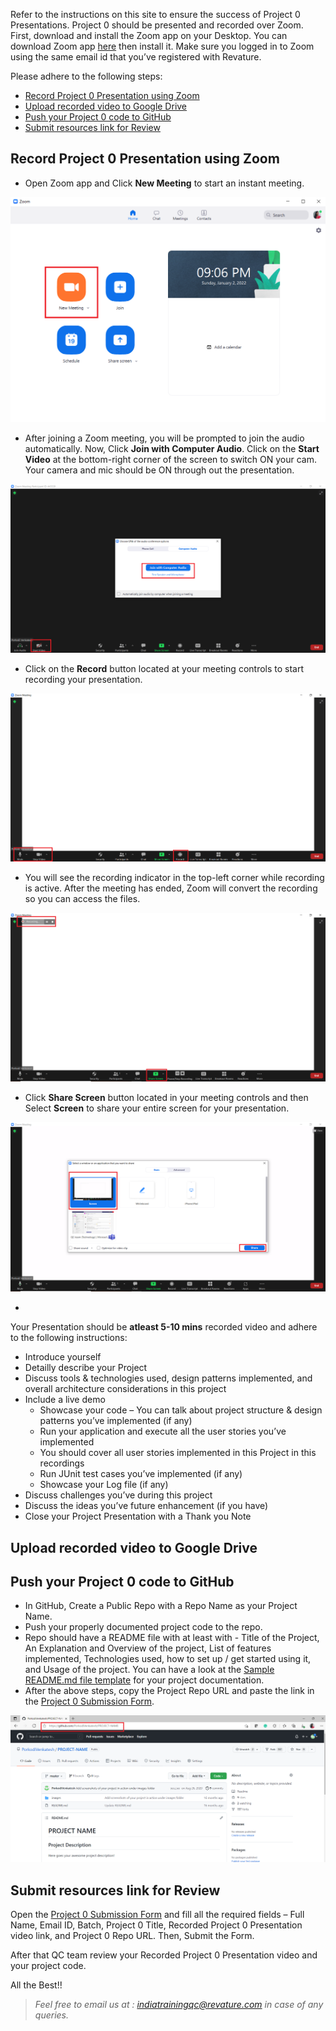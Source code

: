 Refer to the instructions on this site to ensure the success of Project 0 Presentations. Project 0 should be presented and recorded over Zoom. First, download and install the Zoom app on your Desktop. You can download Zoom app [here](https://www.zoom.us/download) then install it. Make sure you logged in to Zoom using the same email id that you’ve registered with Revature. 

Please adhere to the following steps:
  - [Record Project 0 Presentation using Zoom](./index.md#record-your-project-0-presentation)
  - [Upload recorded video to Google Drive](./index.md#upload-recorded-video-to-google-drive)
  - [Push your Project 0 code to GitHub](./index.md#push-your-project-0-code-to-github)
  - [Submit resources link for Review](./index.md#submit-resources-link-for-review)

## Record Project 0 Presentation using Zoom

- Open Zoom app and Click **New Meeting** to start an instant meeting.

![](./images/image1.PNG)

- After joining a Zoom meeting, you will be prompted to join the audio automatically. Now, Click **Join with Computer Audio**. Click on the **Start Video** at the bottom-right corner of the screen to switch ON your cam. Your camera and mic should be ON through out the presentation.

![](./images/image2.PNG)

- Click on the **Record** button located at your meeting controls to start recording your presentation. 

![](./images/image3.PNG)

- You will see the recording indicator in the top-left corner while recording is active. After the meeting has ended, Zoom will convert the recording so you can access the files.

![](./images/image4.PNG)

- Click **Share Screen** button located in your meeting controls and then Select **Screen** to share your entire screen for your presentation.

![](./images/image5.PNG)

- 



Your Presentation should be  **atleast 5-10 mins** recorded video and adhere to the following instructions: 

  - Introduce yourself  
  - Detailly describe your Project 
  - Discuss tools & technologies used, design patterns implemented, and overall architecture considerations in this project
  - Include a live demo 
    - Showcase your code – You can talk about project structure & design patterns you’ve implemented (if any) 
    - Run your application and execute all the user stories you’ve implemented 
    - You should cover all user stories implemented in this Project in this recordings 
    - Run JUnit test cases you’ve implemented (if any) 
    - Showcase your Log file (if any) 
  - Discuss challenges you’ve during this project 
  - Discuss the ideas you’ve future enhancement (if you have)
  - Close your Project Presentation with a Thank you Note

## Upload recorded video to Google Drive



## Push your Project 0 code to GitHub

- In GitHub, Create a Public Repo with a Repo Name as your Project Name. 
- Push your properly documented project code to the repo. 
- Repo should have a README file with at least with - Title of the Project, An Explanation and Overview of the project, List of features implemented, Technologies used, how to set up / get started using it, and Usage of the project. You can have a look at the [Sample README.md file template](https://github.com/PorkodiVenkatesh/PROJECT-NAME) for your project documentation. 
- After the above steps, copy the Project Repo URL and paste the link in the [Project 0 Submission Form](https://forms.office.com/r/KNyE8qaezj).

![](./images/GithubProjectUrl.png)

## Submit resources link for Review

Open the [Project 0 Submission Form](https://forms.office.com/r/KNyE8qaezj) and fill all the required fields – Full Name, Email ID, Batch, Project 0 Title, Recorded Project 0 Presentation video link, and Project 0 Repo URL. Then, Submit the Form. 

After that QC team review your Recorded Project 0 Presentation video and your project code.  

All the Best!! 

 
 > *Feel free to email us at : [indiatrainingqc@revature.com](mailto:indiatrainingqc@revature.com) in case of any queries.*
